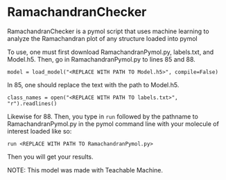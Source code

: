 # RamachandranChecker
RamachandranChecker is a pymol script that uses machine learning to analyze the Ramachandran plot of any structure loaded into pymol



To use, one must first download RamachandranPymol.py, labels.txt, and Model.h5. Then, go in RamachandranPymol.py to lines 85 and 88.

`model = load_model("<REPLACE WITH PATH TO Model.h5>", compile=False)`

In 85, one should replace the text with the path to Model.h5.

`class_names = open("<REPLACE WITH PATH TO labels.txt>", "r").readlines()`

Likewise for 88. Then, you type in `run` followed by the pathname to RamachandranPymol.py in the pymol command line with your molecule of interest loaded like so:

`run <REPLACE WITH PATH TO RamachandranPymol.py>`

Then you will get your results.

NOTE: This model was made with Teachable Machine.
